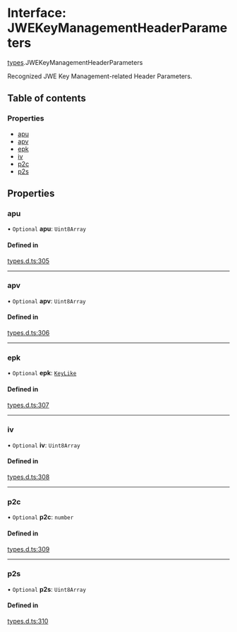 # Interface: JWEKeyManagementHeaderParameters

[types](../modules/types.md).JWEKeyManagementHeaderParameters

Recognized JWE Key Management-related Header Parameters.

## Table of contents

### Properties

- [apu](types.JWEKeyManagementHeaderParameters.md#apu)
- [apv](types.JWEKeyManagementHeaderParameters.md#apv)
- [epk](types.JWEKeyManagementHeaderParameters.md#epk)
- [iv](types.JWEKeyManagementHeaderParameters.md#iv)
- [p2c](types.JWEKeyManagementHeaderParameters.md#p2c)
- [p2s](types.JWEKeyManagementHeaderParameters.md#p2s)

## Properties

### apu

• `Optional` **apu**: `Uint8Array`

#### Defined in

[types.d.ts:305](https://github.com/panva/jose/blob/v3.16.1/src/types.d.ts#L305)

___

### apv

• `Optional` **apv**: `Uint8Array`

#### Defined in

[types.d.ts:306](https://github.com/panva/jose/blob/v3.16.1/src/types.d.ts#L306)

___

### epk

• `Optional` **epk**: [`KeyLike`](../types/types.KeyLike.md)

#### Defined in

[types.d.ts:307](https://github.com/panva/jose/blob/v3.16.1/src/types.d.ts#L307)

___

### iv

• `Optional` **iv**: `Uint8Array`

#### Defined in

[types.d.ts:308](https://github.com/panva/jose/blob/v3.16.1/src/types.d.ts#L308)

___

### p2c

• `Optional` **p2c**: `number`

#### Defined in

[types.d.ts:309](https://github.com/panva/jose/blob/v3.16.1/src/types.d.ts#L309)

___

### p2s

• `Optional` **p2s**: `Uint8Array`

#### Defined in

[types.d.ts:310](https://github.com/panva/jose/blob/v3.16.1/src/types.d.ts#L310)
